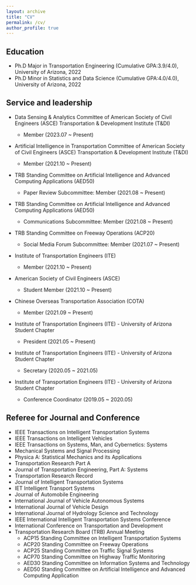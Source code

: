 ```yaml
---
layout: archive
title: "CV"
permalink: /cv/
author_profile: true
---
```



## Education

* Ph.D Major in Transportation Engineering (Cumulative GPA:3.9/4.0), University of Arizona, 2022 
* Ph.D Minor in Statistics and Data Science (Cumulative GPA:4.0/4.0), University of Arizona, 2022

## Service and leadership

* Data Sensing & Analytics Committee of American Society of Civil Engineers (ASCE) Transportation & Development Institute (T&DI)
  * Member (2023.07 ~ Present)

* Artificial Intelligence in Transportation Committee of American Society of Civil Engineers (ASCE) Transportation & Development Institute (T&DI)
  * Member (2021.10 ~ Present)

* TRB Standing Committee on Artificial Intelligence and Advanced Computing Applications (AED50)
  * Paper Review Subcommittee:  Member (2021.08 ~ Present)

* TRB Standing Committee on Artificial Intelligence and Advanced Computing Applications (AED50)
  * Communications Subcommittee:  Member (2021.08 ~ Present)

* TRB Standing Committee on Freeway Operations (ACP20)                                                
  * Social Media Forum Subcommittee:  Member (2021.07 ~ Present)

* Institute of Transportation Engineers (ITE)
  * Member (2021.10 ~ Present)

* American Society of Civil Engineers (ASCE)
  * Student Member (2021.10 ~ Present) 

* Chinese Overseas Transportation Association (COTA)                                                
  * Member (2021.09 ~ Present)

* Institute of Transportation Engineers (ITE) - University of Arizona Student Chapter 
  * President (2021.05 ~ Present)

* Institute of Transportation Engineers (ITE) - University of Arizona Student Chapter  
  * Secretary (2020.05 ~ 2021.05)

* Institute of Transportation Engineers (ITE) - University of Arizona Student Chapter 
  * Conference Coordinator (2019.05 ~ 2020.05)

## Referee for Journal and Conference

* IEEE Transactions on Intelligent Transportation Systems
* IEEE Transactions on Intelligent Vehicles
* IEEE Transactions on Systems, Man, and Cybernetics: Systems
* Mechanical Systems and Signal Processing
* Physica A: Statistical Mechanics and its Applications
* Transportation Research Part A
* Journal of Transportation Engineering, Part A: Systems
* Transportation Research Record
* Journal of Intelligent Transportation Systems
* IET Intelligent Transport Systems
* Journal of Automobile Engineering
* International Journal of Vehicle Autonomous Systems
* International Journal of Vehicle Design
* International Journal of Hydrology Science and Technology
* IEEE International Intelligent Transportation Systems Conference
* International Conference on Transportation and Development 
* Transportation Research Board (TRB) Annual Meeting
  * ACP15 Standing Committee on Intelligent Transportation Systems
  * ACP20 Standing Committee on Freeway Operations
  * ACP25 Standing Committee on Traffic Signal Systems
  * ACP70 Standing Committee on Highway Traffic Monitoring
  * AED30 Standing Committee on Information Systems and Technology
  * AED50 Standing Committee on Artificial Intelligence and Advanced Computing Application










